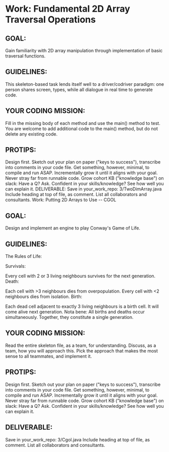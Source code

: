 # Work: Fundamental 2D Array Traversal Operations

## GOAL:

Gain familiarity with 2D array manipulation through implementation of basic traversal functions.

## GUIDELINES:

This skeleton-based task lends itself well to a driver/codriver paradigm: one person shares screen, types, while all dialogue in real time to generate code.

## YOUR CODING MISSION:

Fill in the missing body of each method and use the main() method to test. You are welcome to add additional code to the main() method, but do not delete any existing code.

## PROTIPS:
Design first. Sketch out your plan on paper ("keys to success"), transcribe into comments in your code file.
Get something, however, minimal, to compile and run ASAP. Incrementally grow it until it aligns with your goal.
Never stray far from runnable code.
Grow cohort KB ("knowledge base") on slack:
Have a Q? Ask.
Confident in your skills/knowledge? See how well you can explain it.
DELIVERABLE:
Save in your_work_repo: 3/TwoDimArray.java
Include heading at top of file, as comment. List all collaborators and consultants.
Work: Putting 2D Arrays to Use -- CGOL

## GOAL:

Design and implement an engine to play Conway's Game of Life.

## GUIDELINES:

The Rules of Life:

Survivals:

Every cell with 2 or 3 living neighbours survives for the next generation.
Death:

Each cell with >3 neighbours dies from overpopulation.
Every cell with <2 neighbours dies from isolation.
Birth:

Each dead cell adjacent to exactly 3 living neighbours is a birth cell. It will come alive next generation.
Nota bene: All births and deaths occur simultaneously. Together, they constitute a single generation.

## YOUR CODING MISSION:

Read the entire skeleton file, as a team, for understanding.
Discuss, as a team, how you will approach this. Pick the approach that makes the most sense to all teammates, and implement it.

## PROTIPS:
Design first. Sketch out your plan on paper ("keys to success"), transcribe into comments in your code file.
Get something, however, minimal, to compile and run ASAP. Incrementally grow it until it aligns with your goal.
Never stray far from runnable code.
Grow cohort KB ("knowledge base") on slack:
Have a Q? Ask.
Confident in your skills/knowledge? See how well you can explain it.

## DELIVERABLE:
Save in your_work_repo: 3/Cgol.java
Include heading at top of file, as comment. List all collaborators and consultants.
